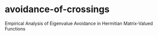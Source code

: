 # avoidance-of-crossings
Empirical Analysis of Eigenvalue Avoidance in Hermitian Matrix-Valued Functions
